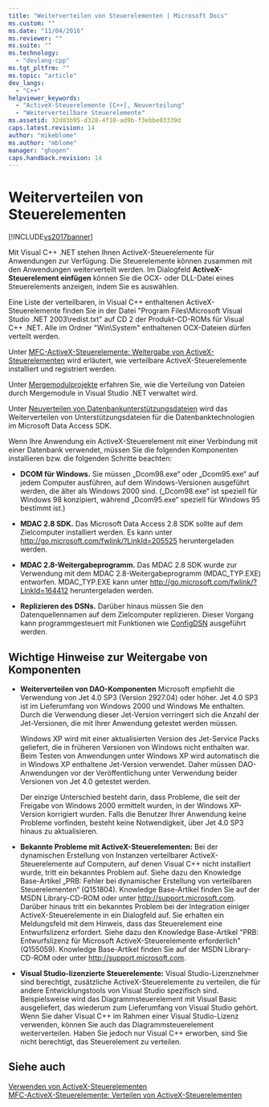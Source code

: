 ```yaml
---
title: "Weiterverteilen von Steuerelementen | Microsoft Docs"
ms.custom: ""
ms.date: "11/04/2016"
ms.reviewer: ""
ms.suite: ""
ms.technology: 
  - "devlang-cpp"
ms.tgt_pltfrm: ""
ms.topic: "article"
dev_langs: 
  - "C++"
helpviewer_keywords: 
  - "ActiveX-Steuerelemente [C++], Neuverteilung"
  - "Weiterverteilbare Steuerelemente"
ms.assetid: 32d03b95-d328-4f10-ad9b-f3ebbe03339d
caps.latest.revision: 14
author: "mikeblome"
ms.author: "mblome"
manager: "ghogen"
caps.handback.revision: 14
---
```

# Weiterverteilen von Steuerelementen
[!INCLUDE[vs2017banner](../../assembler/inline/includes/vs2017banner.md)]

Mit Visual C\+\+ .NET stehen Ihnen ActiveX\-Steuerelemente für Anwendungen zur Verfügung. Die Steuerelemente können zusammen mit den Anwendungen weiterverteilt werden. Im Dialogfeld **ActiveX\-Steuerelement einfügen** können Sie die OCX\- oder DLL\-Datei eines Steuerelements anzeigen, indem Sie es auswählen.  
  
 Eine Liste der verteilbaren, in Visual C\+\+ enthaltenen ActiveX\-Steuerelemente finden Sie in der Datei "Program Files\\Microsoft Visual Studio .NET 2003\\redist.txt" auf CD 2 der Produkt\-CD\-ROMs für Visual C\+\+ .NET. Alle im Ordner "Win\\System" enthaltenen OCX\-Dateien dürfen verteilt werden.  
  
 Unter [MFC\-ActiveX\-Steuerelemente: Weitergabe von ActiveX\-Steuerelementen](../../mfc/mfc-activex-controls-distributing-activex-controls.md) wird erläutert, wie verteilbare ActiveX\-Steuerelemente installiert und registriert werden.  
  
 Unter [Mergemodulprojekte](assetId:///e92e4f85-fba5-45ee-a432-892a956daeb9) erfahren Sie, wie die Verteilung von Dateien durch Mergemodule in Visual Studio .NET verwaltet wird.  
  
 Unter [Neuverteilen von Datenbankunterstützungsdateien](../../ide/redistributing-database-support-files.md) wird das Weiterverteilen von Unterstützungsdateien für die Datenbanktechnologien im Microsoft Data Access SDK.  
  
 Wenn Ihre Anwendung ein ActiveX\-Steuerelement mit einer Verbindung mit einer Datenbank verwendet, müssen Sie die folgenden Komponenten installieren bzw. die folgenden Schritte beachten:  
  
-   **DCOM für Windows.** Sie müssen „Dcom98.exe“ oder „Dcom95.exe“ auf jedem Computer ausführen, auf dem Windows\-Versionen ausgeführt werden, die älter als Windows 2000 sind. \(„Dcom98.exe“ ist speziell für Windows 98 konzipiert, während „Dcom95.exe“ speziell für Windows 95 bestimmt ist.\)  
  
-   **MDAC 2.8 SDK.** Das Microsoft Data Access 2.8 SDK sollte auf dem Zielcomputer installiert werden. Es kann unter [http:\/\/go.microsoft.com\/fwlink\/?LinkId\=205525](http://go.microsoft.com/fwlink/?LinkId=205525) heruntergeladen werden.  
  
-   **MDAC 2.8\-Weitergabeprogramm.** Das MDAC 2.8 SDK wurde zur Verwendung mit dem MDAC 2.8\-Weitergabeprogramm \(MDAC\_TYP.EXE\) entworfen. MDAC\_TYP.EXE kann unter [http:\/\/go.microsoft.com\/fwlink\/?LinkId\=164412](http://go.microsoft.com/fwlink/?LinkId=164412) heruntergeladen werden.  
  
-   **Replizieren des DSNs.** Darüber hinaus müssen Sie den Datenquellennamen auf dem Zielcomputer replizieren. Dieser Vorgang kann programmgesteuert mit Funktionen wie [ConfigDSN](https://msdn.microsoft.com/en-us/library/ms709275.aspx) ausgeführt werden.  
  
## Wichtige Hinweise zur Weitergabe von Komponenten  
  
-   **Weiterverteilen von DAO\-Komponenten** Microsoft empfiehlt die Verwendung von Jet 4.0 SP3 \(Version 2927.04\) oder höher. Jet 4.0 SP3 ist im Lieferumfang von Windows 2000 und Windows Me enthalten. Durch die Verwendung dieser Jet\-Version verringert sich die Anzahl der Jet\-Versionen, die mit Ihrer Anwendung getestet werden müssen.  
  
     Windows XP wird mit einer aktualisierten Version des Jet\-Service Packs geliefert, die in früheren Versionen von Windows nicht enthalten war. Beim Testen von Anwendungen unter Windows XP wird automatisch die in Windows XP enthaltene Jet\-Version verwendet. Daher müssen DAO\-Anwendungen vor der Veröffentlichung unter Verwendung beider Versionen von Jet 4.0 getestet werden.  
  
     Der einzige Unterschied besteht darin, dass Probleme, die seit der Freigabe von Windows 2000 ermittelt wurden, in der Windows XP\-Version korrigiert wurden. Falls die Benutzer Ihrer Anwendung keine Probleme vorfinden, besteht keine Notwendigkeit, über Jet 4.0 SP3 hinaus zu aktualisieren.  
  
-   **Bekannte Probleme mit ActiveX\-Steuerelementen:** Bei der dynamischen Erstellung von Instanzen verteilbarer ActiveX\-Steuerelemente auf Computern, auf denen Visual C\+\+ nicht installiert wurde, tritt ein bekanntes Problem auf. Siehe dazu den Knowledge Base\-Artikel „PRB: Fehler bei dynamischer Erstellung von verteilbaren Steuerelementen“ \(Q151804\). Knowledge Base\-Artikel finden Sie auf der MSDN Library\-CD\-ROM oder unter [http:\/\/support.microsoft.com](http://support.microsoft.com). Darüber hinaus tritt ein bekanntes Problem bei der Integration einiger ActiveX\-Steuerelemente in ein Dialogfeld auf. Sie erhalten ein Meldungsfeld mit dem Hinweis, dass das Steuerelement eine Entwurfslizenz erfordert. Siehe dazu den Knowledge Base\-Artikel "PRB: Entwurfslizenz für Microsoft ActiveX\-Steuerelemente erforderlich" \(Q155059\). Knowledge Base\-Artikel finden Sie auf der MSDN Library\-CD\-ROM oder unter [http:\/\/support.microsoft.com](http://support.microsoft.com).  
  
-   **Visual Studio\-lizenzierte Steuerelemente:** Visual Studio\-Lizenznehmer sind berechtigt, zusätzliche ActiveX\-Steuerelemente zu verteilen, die für andere Entwicklungstools von Visual Studio spezifisch sind. Beispielsweise wird das Diagrammsteuerelement mit Visual Basic ausgeliefert, das wiederum zum Lieferumfang von Visual Studio gehört. Wenn Sie daher Visual C\+\+ im Rahmen einer Visual Studio\-Lizenz verwenden, können Sie auch das Diagrammsteuerelement weiterverteilen. Haben Sie jedoch nur Visual C\+\+ erworben, sind Sie nicht berechtigt, das Steuerelement zu verteilen.  
  
## Siehe auch  
 [Verwenden von ActiveX\-Steuerelementen](../../data/ado-rdo/using-activex-controls.md)   
 [MFC\-ActiveX\-Steuerelemente: Verteilen von ActiveX\-Steuerelementen](../../mfc/mfc-activex-controls-distributing-activex-controls.md)